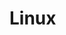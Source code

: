 

# Linux
<!-- 
为什么 Linux 需要 Swapping 
https://mp.weixin.qq.com/s/XTx6VITeSnGlrRE0_bWH6Q
Linux 系统故障排查，怕了怕了！ 
https://mp.weixin.qq.com/s/110HKE16ABxvPM_Ja7igjws

讲讲用户空间和内核空间
https://mp.weixin.qq.com/s/dK_at5_VSWP2oiIBWowXFQ
-->
